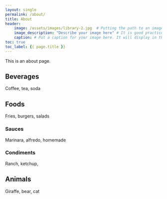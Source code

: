 ```yaml
---
layout: single
permalink: /about/
title: About
header:
    image: /assets/images/library-2.jpg  # Putting the path to an image here will replace the header image.
    image_description: "Describe your image here" # It is good practice to include an image desription as alt text.
    caption: # Put a caption for your image here. It will display in the bottom right corner of the image.
toc: true
toc_label: {{ page.title }}
---
```


This is an about page.

## Beverages
Coffee, tea, soda

## Foods
Fries, burgers, salads

### Sauces
Marinara, alfredo, homemade

### Condiments
Ranch, ketchup, 

## Animals
Giraffe, bear, cat
